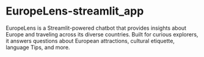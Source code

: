 # EuropeLens-streamlit_app
EuropeLens is a Streamlit-powered chatbot that provides insights about Europe and traveling across its diverse countries. Built for curious explorers, it answers questions about European  attractions, cultural etiquette, language Tips, and more.
